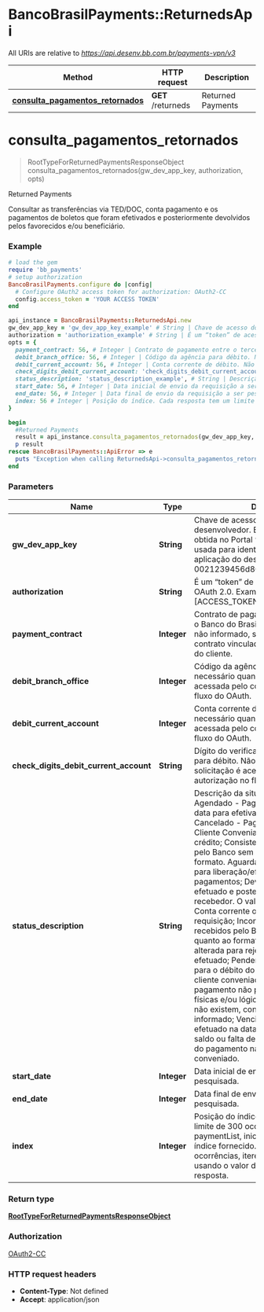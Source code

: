 # BancoBrasilPayments::ReturnedsApi

All URIs are relative to *https://api.desenv.bb.com.br/payments-vpn/v3*

Method | HTTP request | Description
------------- | ------------- | -------------
[**consulta_pagamentos_retornados**](ReturnedsApi.md#consulta_pagamentos_retornados) | **GET** /returneds | Returned Payments

# **consulta_pagamentos_retornados**
> RootTypeForReturnedPaymentsResponseObject consulta_pagamentos_retornados(gw_dev_app_key, authorization, opts)

Returned Payments

Consultar as transferências via TED/DOC, conta pagamento e os pagamentos de boletos que foram efetivados e posteriormente devolvidos pelos favorecidos e/ou beneficiário.

### Example
```ruby
# load the gem
require 'bb_payments'
# setup authorization
BancoBrasilPayments.configure do |config|
  # Configure OAuth2 access token for authorization: OAuth2-CC
  config.access_token = 'YOUR ACCESS TOKEN'
end

api_instance = BancoBrasilPayments::ReturnedsApi.new
gw_dev_app_key = 'gw_dev_app_key_example' # String | Chave de acesso do aplicativo do desenvolvedor. Esta chave é única e obtida no Portal “BB for Developers” e usada para identificar as requisições da aplicação do desenvolvedor.  Example: 0021239456d80136bebf005056891bed
authorization = 'authorization_example' # String | É um “token” de acesso fornecido pelo OAuth 2.0.  Example: Bearer [ACCESS_TOKEN]
opts = { 
  payment_contract: 56, # Integer | Contrato de pagamento entre o terceiro e o Banco do Brasil. Opcionalmente, quando não informado, será considerado o contrato vinculado à identificação interna do cliente.
  debit_branch_office: 56, # Integer | Código da agência para débito. Não é necessário quando a solicitação é acessada pelo código de autorização no fluxo do OAuth.
  debit_current_account: 56, # Integer | Conta corrente de débito. Não é necessário quando a solicitação é acessada pelo código de autorização no fluxo do OAuth.
  check_digits_debit_current_account: 'check_digits_debit_current_account_example', # String | Dígito do verificador da conta corrente para débito. Não é necessário quando a solicitação é acessada pelo código de autorização no fluxo do OAuth.
  status_description: 'status_description_example', # String | Descrição da situação do pagamento: Agendado - Pagamento aguardando a data para efetivação do crédito;  Cancelado - Pagamento cancelado pelo Cliente Conveniado antes da data do crédito;  Consistente - Dados recebidos pelo Banco sem ocorrências quanto ao formato. Aguardando validação dos dados para liberação/efetivação dos pagamentos;  Devolvido - Pagamento efetuado e posteriormente recusado pelo recebedor. O valor é devolvida para a Conta corrente onde ocorreu o débito da requisição; Inconsistente - Dados recebidos pelo Banco com ocorrências quanto ao formato. A situação será alterada para rejeitado; Pago - Pagamento efetuado;  Pendente - Falta autorização para o débito do pagamento na conta do cliente conveniado;  Rejeitado - Dados do pagamento não passaram na validações físicas e/ou lógicas. Ex: agência e conta não existem, conta não pertence ao CPF informado; Vencido - Pagamento não efetuado na data indicada por falta de saldo ou falta de autorização para débito do pagamento na conta do cliente conveniado.
  start_date: 56, # Integer | Data inicial de envio da requisição a ser pesquisada.
  end_date: 56, # Integer | Data final de envio da requisição a ser pesquisada.
  index: 56 # Integer | Posição do índice. Cada resposta tem um limite de 300 ocorrências na lista paymentList, iniciada a partir do valor do índice fornecido. Para todas as ocorrências, itere sobre esse recurso usando o valor do campo nextIndex da resposta.
}

begin
  #Returned Payments
  result = api_instance.consulta_pagamentos_retornados(gw_dev_app_key, authorization, opts)
  p result
rescue BancoBrasilPayments::ApiError => e
  puts "Exception when calling ReturnedsApi->consulta_pagamentos_retornados: #{e}"
end
```

### Parameters

Name | Type | Description  | Notes
------------- | ------------- | ------------- | -------------
 **gw_dev_app_key** | **String**| Chave de acesso do aplicativo do desenvolvedor. Esta chave é única e obtida no Portal “BB for Developers” e usada para identificar as requisições da aplicação do desenvolvedor.  Example: 0021239456d80136bebf005056891bed | 
 **authorization** | **String**| É um “token” de acesso fornecido pelo OAuth 2.0.  Example: Bearer [ACCESS_TOKEN] | 
 **payment_contract** | **Integer**| Contrato de pagamento entre o terceiro e o Banco do Brasil. Opcionalmente, quando não informado, será considerado o contrato vinculado à identificação interna do cliente. | [optional] 
 **debit_branch_office** | **Integer**| Código da agência para débito. Não é necessário quando a solicitação é acessada pelo código de autorização no fluxo do OAuth. | [optional] 
 **debit_current_account** | **Integer**| Conta corrente de débito. Não é necessário quando a solicitação é acessada pelo código de autorização no fluxo do OAuth. | [optional] 
 **check_digits_debit_current_account** | **String**| Dígito do verificador da conta corrente para débito. Não é necessário quando a solicitação é acessada pelo código de autorização no fluxo do OAuth. | [optional] 
 **status_description** | **String**| Descrição da situação do pagamento: Agendado - Pagamento aguardando a data para efetivação do crédito;  Cancelado - Pagamento cancelado pelo Cliente Conveniado antes da data do crédito;  Consistente - Dados recebidos pelo Banco sem ocorrências quanto ao formato. Aguardando validação dos dados para liberação/efetivação dos pagamentos;  Devolvido - Pagamento efetuado e posteriormente recusado pelo recebedor. O valor é devolvida para a Conta corrente onde ocorreu o débito da requisição; Inconsistente - Dados recebidos pelo Banco com ocorrências quanto ao formato. A situação será alterada para rejeitado; Pago - Pagamento efetuado;  Pendente - Falta autorização para o débito do pagamento na conta do cliente conveniado;  Rejeitado - Dados do pagamento não passaram na validações físicas e/ou lógicas. Ex: agência e conta não existem, conta não pertence ao CPF informado; Vencido - Pagamento não efetuado na data indicada por falta de saldo ou falta de autorização para débito do pagamento na conta do cliente conveniado. | [optional] 
 **start_date** | **Integer**| Data inicial de envio da requisição a ser pesquisada. | [optional] 
 **end_date** | **Integer**| Data final de envio da requisição a ser pesquisada. | [optional] 
 **index** | **Integer**| Posição do índice. Cada resposta tem um limite de 300 ocorrências na lista paymentList, iniciada a partir do valor do índice fornecido. Para todas as ocorrências, itere sobre esse recurso usando o valor do campo nextIndex da resposta. | [optional] 

### Return type

[**RootTypeForReturnedPaymentsResponseObject**](RootTypeForReturnedPaymentsResponseObject.md)

### Authorization

[OAuth2-CC](../README.md#OAuth2-CC)

### HTTP request headers

 - **Content-Type**: Not defined
 - **Accept**: application/json



